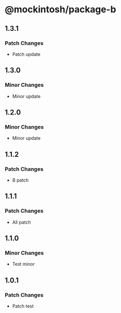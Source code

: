 # @mockintosh/package-b

## 1.3.1

### Patch Changes

- Patch update

## 1.3.0

### Minor Changes

- Minor update

## 1.2.0

### Minor Changes

- Minor update

## 1.1.2

### Patch Changes

- B patch

## 1.1.1

### Patch Changes

- All patch

## 1.1.0

### Minor Changes

- Test minor

## 1.0.1

### Patch Changes

- Patch test
